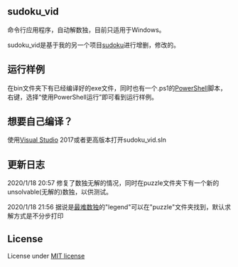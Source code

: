 ## sudoku_vid
命令行应用程序，自动解数独，目前只适用于Windows。

sudoku_vid是基于我的另一个项目[sudoku](https://github.com/niedong/sudoku)进行增删，修改的。

## 运行样例
在bin文件夹下有已经编译好的exe文件，同时也有一个.ps1的[PowerShell](https://devblogs.microsoft.com/powershell/)脚本，右键，选择“使用PowerShell运行”即可看到运行样例。

## 想要自己编译？
使用[Visual Studio](https://visualstudio.microsoft.com/zh-hans/) 2017或者更高版本打开sudoku_vid.sln

## 更新日志
2020/1/18 20:57 修复了数独无解的情况，同时在puzzle文件夹下有一个新的unsolvable(无解的)数独，以供测试。

2020/1/18 21:56 据说是[最难数独](https://tieba.baidu.com/p/4672599227)的"legend"可以在"puzzle"文件夹找到，默认求解方式是不分步打印

## License
License under [MIT license](https://github.com/niedong/sudoku_vid/blob/master/LICENSE)
